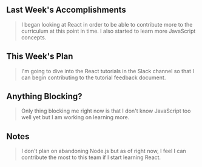 ## Last Week's Accomplishments

> I began looking at React in order to be able to contribute more to the curriculum at this point in time.  I also started to learn more JavaScript concepts. 

## This Week's Plan

> I'm going to dive into the React tutorials in the Slack channel so that I can begin contributing to the tutorial feedback document.

## Anything Blocking?

> Only thing blocking me right now is that I don't know JavaScript too well yet but I am working on learning more.  

## Notes

> I don't plan on abandoning Node.js but as of right now, I feel I can contribute the most to this team if I start learning React.